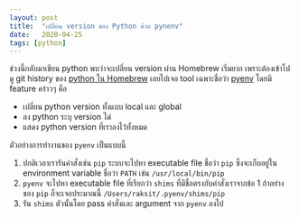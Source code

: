 ```yaml
---
layout: post
title:  "เปลี่ยน version ของ Python ด้วย pynenv"
date:   2020-04-25
tags: [python]
---
```

ช่วงนี้กลับมาเขียน python พบว่าจะเปลี่ยน version ผ่าน Homebrew เริ่มยาก เพราะต้องเข้าไปดู​ git history ของ [python ใน Homebrew](https://github.com/Homebrew/homebrew-core/blob/master/Formula/python.rb) เลยไปเจอ tool เฉพาะชื่อว่า [pyenv](https://github.com/pyenv/pyenv) โดยมี feature คร่าวๆ คือ

- เปลี่ยน python version ทั้งแบบ local และ global
- ลง python ระบุ version ได่
- แสดง python version ที่เราลงไว้ทั้งหมด

ตัวอย่างการทำงานของ `pyenv` เป็นแบบนี้
1. ปกติเวลาเรารันคำสั่งเช่น `pip` ระบบจะไปหา executable file ชื่อว่า `pip` ซึ่งจะเก็บอยู่ใน environment variable ชื่อว่า `PATH` เช่น `/usr/local/bin/pip`
2. `pyenv` จะไปหา executable file ที่เรียกว่า `shims` ที่มีชื่อตรงกับคำสั่งเราจากข้อ 1 ถ้าอย่างของ `pip` ก็จะเจอประมาณนี้ `/Users/raksit/.pyenv/shims/pip`
3. รัน `shims` ตัวนั้นโดย pass คำสั่งและ argument จาก `pyenv` ลงไป

<script id="asciicast-yYXkqqk0jEgWJ3U3700mb9GoQ" src="https://asciinema.org/a/yYXkqqk0jEgWJ3U3700mb9GoQ.js" async></script>